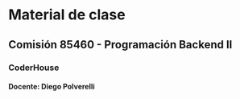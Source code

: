 # Material de clase
## Comisión 85460 - Programación Backend II
### CoderHouse

#### Docente: Diego Polverelli